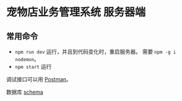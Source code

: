# 宠物店业务管理系统 服务器端
## 常用命令
* `npm run dev` 运行，并且到代码变化时，重启服务器。 需要 `npm -g i nodemon`。
* `npm start` 运行

调试接口可以用 [Postman](https://www.getpostman.com/)。

数据库 [schema](schema.sql)
